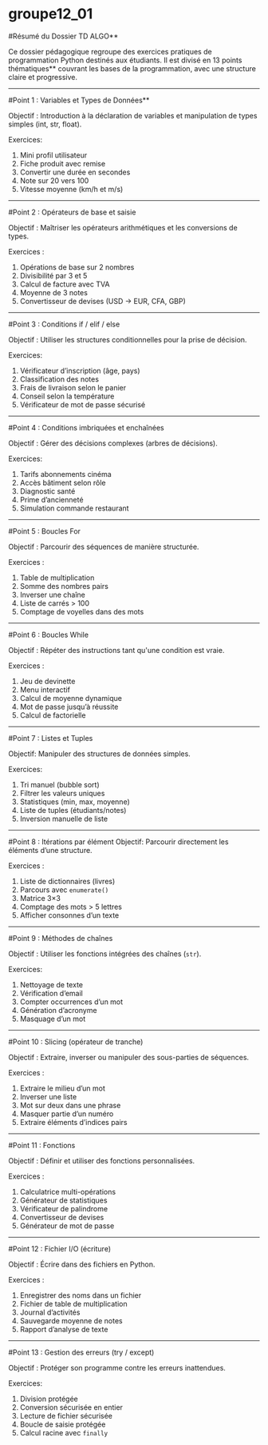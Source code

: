 # groupe12_01

#Résumé du Dossier TD ALGO**

Ce dossier pédagogique regroupe des exercices pratiques de programmation Python destinés aux étudiants. Il est divisé en 13 points thématiques** couvrant les bases de la programmation, avec une structure claire et progressive.

---

#Point 1 : Variables et Types de Données**

Objectif : Introduction à la déclaration de variables et manipulation de types simples (int, str, float).

Exercices:

  1. Mini profil utilisateur
  2. Fiche produit avec remise
  3. Convertir une durée en secondes
  4. Note sur 20 vers 100
  5. Vitesse moyenne (km/h et m/s)

---

#Point 2 : Opérateurs de base et saisie

Objectif : Maîtriser les opérateurs arithmétiques et les conversions de types.

Exercices :

  1. Opérations de base sur 2 nombres
  2. Divisibilité par 3 et 5
  3. Calcul de facture avec TVA
  4. Moyenne de 3 notes
  5. Convertisseur de devises (USD → EUR, CFA, GBP)

---

#Point 3 : Conditions if / elif / else

Objectif : Utiliser les structures conditionnelles pour la prise de décision.

Exercices:

  1. Vérificateur d’inscription (âge, pays)
  2. Classification des notes
  3. Frais de livraison selon le panier
  4. Conseil selon la température
  5. Vérificateur de mot de passe sécurisé

---

#Point 4 : Conditions imbriquées et enchaînées

Objectif : Gérer des décisions complexes (arbres de décisions).

Exercices:

  1. Tarifs abonnements cinéma
  2. Accès bâtiment selon rôle
  3. Diagnostic santé
  4. Prime d’ancienneté
  5. Simulation commande restaurant

---

#Point 5 : Boucles For

Objectif : Parcourir des séquences de manière structurée.

Exercices :

  1. Table de multiplication
  2. Somme des nombres pairs
  3. Inverser une chaîne
  4. Liste de carrés > 100
  5. Comptage de voyelles dans des mots

---

#Point 6 : Boucles While

Objectif : Répéter des instructions tant qu'une condition est vraie.

Exercices :

  1. Jeu de devinette
  2. Menu interactif
  3. Calcul de moyenne dynamique
  4. Mot de passe jusqu’à réussite
  5. Calcul de factorielle

---

#Point 7 : Listes et Tuples

Objectif: Manipuler des structures de données simples.

Exercices:

  1. Tri manuel (bubble sort)
  2. Filtrer les valeurs uniques
  3. Statistiques (min, max, moyenne)
  4. Liste de tuples (étudiants/notes)
  5. Inversion manuelle de liste

---

#Point 8 : Itérations par élément
Objectif: Parcourir directement les éléments d’une structure.

Exercices :

  1. Liste de dictionnaires (livres)
  2. Parcours avec `enumerate()`
  3. Matrice 3×3
  4. Comptage des mots > 5 lettres
  5. Afficher consonnes d’un texte

---

#Point 9 : Méthodes de chaînes

Objectif : Utiliser les fonctions intégrées des chaînes (`str`).

Exercices:

  1. Nettoyage de texte
  2. Vérification d’email
  3. Compter occurrences d’un mot
  4. Génération d’acronyme
  5. Masquage d’un mot

---

#Point 10 : Slicing (opérateur de tranche)

Objectif : Extraire, inverser ou manipuler des sous-parties de séquences.

Exercices :

  1. Extraire le milieu d’un mot
  2. Inverser une liste
  3. Mot sur deux dans une phrase
  4. Masquer partie d’un numéro
  5. Extraire éléments d’indices pairs

---

#Point 11 : Fonctions

Objectif : Définir et utiliser des fonctions personnalisées.

Exercices :

  1. Calculatrice multi-opérations
  2. Générateur de statistiques
  3. Vérificateur de palindrome
  4. Convertisseur de devises
  5. Générateur de mot de passe

---

#Point 12 : Fichier I/O (écriture)

Objectif : Écrire dans des fichiers en Python.

Exercices :

  1. Enregistrer des noms dans un fichier
  2. Fichier de table de multiplication
  3. Journal d’activités
  4. Sauvegarde moyenne de notes
  5. Rapport d’analyse de texte

---

#Point 13 : Gestion des erreurs (try / except)

Objectif : Protéger son programme contre les erreurs inattendues.

Exercices:

  1. Division protégée
  2. Conversion sécurisée en entier
  3. Lecture de fichier sécurisée
  4. Boucle de saisie protégée
  5. Calcul racine avec `finally`


